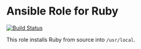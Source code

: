 # Ansible Role for Ruby

[![Build Status](https://travis-ci.org/nerab/ansible-role-rsyslog-patch.svg?branch=master)](https://travis-ci.org/nerab/ansible-role-rsyslog-patch)

This role installs Ruby from source into `/usr/local`.
